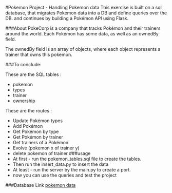 #Pokemon Project - Handling Pokemon data
This exercise is built on a sql database, that migrates Pokémon data into a DB and define queries over the DB. and continues by building a Pokémon API using Flask.

###About
PokeCorp is a company that tracks Pokémon and their trainers around the world. Each Pokémon has some data, as well as an ownedBy field.

The ownedBy field is an array of objects, where each object represents a trainer that owns this pokemon.

###To conclude:

These are the SQL tables :


* pokemon
* types
* trainer
* ownership

These are the routes :

* Update Pokémon types
* Add Pokémon
* Get Pokémon by type
* Get Pokémon by trainer
* Get trainers of a Pokémon
* Evolve (pokemon x of trainer y)
* delete pokemon of trainer
###usage
* At first - run the pokemon_tables.sql file to create the tables. 
* Then run the insert_data.py to insert the data
* At least - run the server by the main.py to create a port.
* now you can use the queries and test the project

###Database Link
[pokemon data](https://pokeapi.co/)